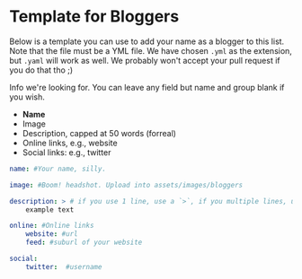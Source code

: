 # Template for Bloggers

Below is a template you can use to add your name as a blogger to this list. Note that the file must be a YML file. We have chosen `.yml` as the extension, but `.yaml` will work as well. We probably won't accept your pull request if you do that tho ;)

Info we're looking for. You can leave any field but name and group blank if you wish.

- **Name**
- Image
- Description, capped at 50 words (forreal)
- Online links, e.g., website
- Social links: e.g., twitter

````yaml
name: #Your name, silly.

image: #Boom! headshot. Upload into assets/images/bloggers

description: > # if you use 1 line, use a `>`, if you multiple lines, use a `|` here, then ensure that you indent! good yaml syntax.
    example text

online: #Online links
    website: #url
    feed: #suburl of your website

social:
    twitter:  #username
````
